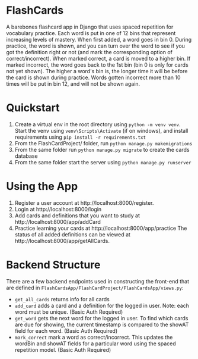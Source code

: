 # FlashCards
A barebones flashcard app in Django that uses spaced repetition for vocabulary practice. Each word is put in one of 12 bins that represent increasing levels of mastery. 
When first added, a word goes in bin 0. During practice, the word is shown, and you can turn over the word to see if you got the definition right or not (and mark the corresponding option of correct/incorrect). When marked correct, a card is moved to a higher bin. If marked incorrect, the word goes back to the 1st bin (bin 0 is only for cards not yet shown). The higher a word's bin is, the longer time it will be before the card is shown during practice. Words gotten incorrect more than 10 times will be put in bin 12, and will not be shown again. 


# Quickstart
1. Create a virtual env in the root directory using ```python -m venv venv```. Start the venv using ```venv\Scripts\Activate``` (if on windows), and install requirements using ```pip install -r requirements.txt```
2. From the FlashCardProject/ folder, run ```python manage.py makemigrations```
3. From the same folder run ```python manage.py migrate``` to create the cards database
4. From the same folder start the server using ```python manage.py runserver```

# Using the App
1. Register a user account at http://localhost:8000/register. 
2. Login at http://localhost:8000/login
3. Add cards and definitions that you want to study at http://localhost:8000/app/addCard
4. Practice learning your cards at http://localhost:8000/app/practice
The status of all added definitions can be viewed at http://localhost:8000/app/getAllCards.

# Backend Structure
There are a few backend endpoints used in constructing the front-end that are defined in ```FlashCardsApp/FlashCardProject/FlashCardsApp/views.py```: 
* ```get_all_cards``` returns info for all cards
* ```add_card``` adds a card and a definition for the logged in user. Note: each word must be unique. (Basic Auth Required) 
* ```get_word``` gets the next word for the logged in user. To find which cards are due for showing, the current timestamp is compared to the showAT field for each word. (Basic Auth Required) 
* ```mark_correct``` mark a word as correct/incorrect. This updates the wordBin and showAT fields for a particular word using the spaced repetition model. (Basic Auth Required) 
